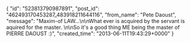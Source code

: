  {
   "id": "523813790987891",
   "post_id": "462493170453287_483918211644116",
   "from_name": "Pete Daoust",
   "message": "Maxim-of LAW...\n\nWhat ever is acquired by the servant is aquired for the master. \n\nSo it's a good thing ME being the master of PIERRE DAOUST :)",
   "created_time": "2013-06-11T19:43:29+0000"
 }

